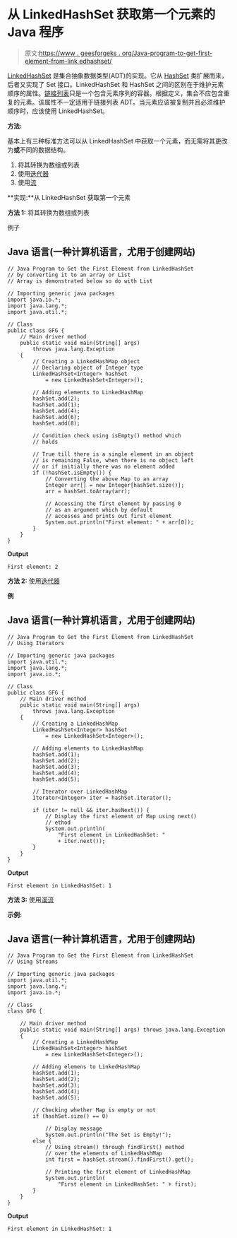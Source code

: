 # 从 LinkedHashSet 获取第一个元素的 Java 程序

> 原文:[https://www . geesforgeks . org/Java-program-to-get-first-element-from-link edhashset/](https://www.geeksforgeeks.org/java-program-to-get-the-first-element-from-linkedhashset/)

[LinkedHashSet](https://www.geeksforgeeks.org/linkedhashset-in-java-with-examples/) 是集合抽象数据类型(ADT)的实现。它从 [HashSet](https://www.geeksforgeeks.org/hashset-in-java/) 类扩展而来，后者又实现了 Set 接口。LinkedHashSet 和 HashSet 之间的区别在于维护元素顺序的属性。[链接列表](https://www.geeksforgeeks.org/linked-list-in-java/)只是一个包含元素序列的容器。根据定义，集合不应包含重复的元素。该属性不一定适用于链接列表 ADT。当元素应该被复制并且必须维护顺序时，应该使用 LinkedHashSet。

**方法:**

基本上有三种标准方法可以从 LinkedHashSet 中获取一个元素，而无需将其更改为**或**不同的数据结构。

1.  将其转换为数组或列表
2.  使用[迭代器](https://www.geeksforgeeks.org/iterators-in-java/)
3.  使用[流](https://www.geeksforgeeks.org/stream-in-java/)

**实现:**从 LinkedHashSet 获取第一个元素

**方法 1:** 将其转换为数组或列表

例子

## Java 语言(一种计算机语言，尤用于创建网站)

```
// Java Program to Get the First Element from LinkedHashSet
// by converting it to an array or List
// Array is demonstrated below so do with List

// Importing generic java packages
import java.io.*;
import java.lang.*;
import java.util.*;

// Class
public class GFG {
    // Main driver method
    public static void main(String[] args)
        throws java.lang.Exception
    {
        // Creating a LinkedHashMap object
        // Declaring object of Integer type
        LinkedHashSet<Integer> hashSet
            = new LinkedHashSet<Integer>();

        // Adding elements to LinkedHashMap
        hashSet.add(2);
        hashSet.add(1);
        hashSet.add(4);
        hashSet.add(6);
        hashSet.add(8);

        // Condition check using isEmpty() method which
        // holds

        // True till there is a single element in an object
        // is remaining False, when there is no object left
        // or if initially there was no element added
        if (!hashSet.isEmpty()) {
            // Converting the above Map to an array
            Integer arr[] = new Integer[hashSet.size()];
            arr = hashSet.toArray(arr);

            // Accessing the first element by passing 0
            // as an argument which by default
            // accesses and prints out first element
            System.out.println("First element: " + arr[0]);
        }
    }
}
```

**Output**

```
First element: 2
```

**方法 2:** 使用[迭代器](https://www.geeksforgeeks.org/iterators-in-java/)

**例**

## Java 语言(一种计算机语言，尤用于创建网站)

```
// Java Program to Get the First Element from LinkedHashSet
// Using Iterators

// Importing generic java packages
import java.util.*;
import java.lang.*;
import java.io.*;

// Class
public class GFG {
    // Main driver method
    public static void main(String[] args)
        throws java.lang.Exception
    {
        // Creating a LinkedHashMap
        LinkedHashSet<Integer> hashSet
            = new LinkedHashSet<Integer>();

        // Adding elements to LinkedHashMap
        hashSet.add(1);
        hashSet.add(2);
        hashSet.add(3);
        hashSet.add(4);
        hashSet.add(5);

        // Iterator over LinkedHashMap
        Iterator<Integer> iter = hashSet.iterator();

        if (iter != null && iter.hasNext()) {
            // Display the first element of Map using next()
            // ethod
            System.out.println(
                "First element in LinkedHashSet: "
                + iter.next());
        }
    }
}
```

**Output**

```
First element in LinkedHashSet: 1
```

**方法 3:** 使用[溪流](https://www.geeksforgeeks.org/stream-in-java/)

**示例:**

## Java 语言(一种计算机语言，尤用于创建网站)

```
// Java Program to Get the First Element from LinkedHashSet
// Using Streams

// Importing generic java packages
import java.util.*;
import java.lang.*;
import java.io.*;

// Class
class GFG {

    // Main driver method
    public static void main(String[] args) throws java.lang.Exception
    {
        // Creating a LinkedHashMap
        LinkedHashSet<Integer> hashSet
            = new LinkedHashSet<Integer>();

        // Adding elemens to LinkedHashMap
        hashSet.add(1);
        hashSet.add(2);
        hashSet.add(3);
        hashSet.add(4);
        hashSet.add(5);

        // Checking whether Map is empty or not
        if (hashSet.size() == 0)

            // Display message
            System.out.println("The Set is Empty!");
        else {
            // Using stream() through findFirst() method
            // over the elements of LinkedHashMap
            int first = hashSet.stream().findFirst().get();

            // Printing the first element of LinkedHashMap
            System.out.println(
                "First element in LinkedHashSet: " + first);
        }
    }
}
```

**Output**

```
First element in LinkedHashSet: 1
```